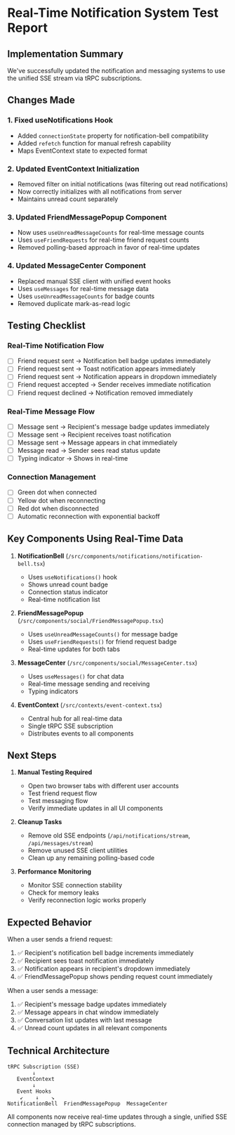 # Real-Time Notification System Test Report

## Implementation Summary
We've successfully updated the notification and messaging systems to use the unified SSE stream via tRPC subscriptions.

## Changes Made

### 1. Fixed useNotifications Hook
- Added `connectionState` property for notification-bell compatibility
- Added `refetch` function for manual refresh capability
- Maps EventContext state to expected format

### 2. Updated EventContext Initialization
- Removed filter on initial notifications (was filtering out read notifications)
- Now correctly initializes with all notifications from server
- Maintains unread count separately

### 3. Updated FriendMessagePopup Component
- Now uses `useUnreadMessageCounts` for real-time message counts
- Uses `useFriendRequests` for real-time friend request counts
- Removed polling-based approach in favor of real-time updates

### 4. Updated MessageCenter Component
- Replaced manual SSE client with unified event hooks
- Uses `useMessages` for real-time message data
- Uses `useUnreadMessageCounts` for badge counts
- Removed duplicate mark-as-read logic

## Testing Checklist

### Real-Time Notification Flow
- [ ] Friend request sent → Notification bell badge updates immediately
- [ ] Friend request sent → Toast notification appears immediately
- [ ] Friend request sent → Notification appears in dropdown immediately
- [ ] Friend request accepted → Sender receives immediate notification
- [ ] Friend request declined → Notification removed immediately

### Real-Time Message Flow
- [ ] Message sent → Recipient's message badge updates immediately
- [ ] Message sent → Recipient receives toast notification
- [ ] Message sent → Message appears in chat immediately
- [ ] Message read → Sender sees read status update
- [ ] Typing indicator → Shows in real-time

### Connection Management
- [ ] Green dot when connected
- [ ] Yellow dot when reconnecting
- [ ] Red dot when disconnected
- [ ] Automatic reconnection with exponential backoff

## Key Components Using Real-Time Data

1. **NotificationBell** (`/src/components/notifications/notification-bell.tsx`)
   - Uses `useNotifications()` hook
   - Shows unread count badge
   - Connection status indicator
   - Real-time notification list

2. **FriendMessagePopup** (`/src/components/social/FriendMessagePopup.tsx`)
   - Uses `useUnreadMessageCounts()` for message badge
   - Uses `useFriendRequests()` for friend request badge
   - Real-time updates for both tabs

3. **MessageCenter** (`/src/components/social/MessageCenter.tsx`)
   - Uses `useMessages()` for chat data
   - Real-time message sending and receiving
   - Typing indicators

4. **EventContext** (`/src/contexts/event-context.tsx`)
   - Central hub for all real-time data
   - Single tRPC SSE subscription
   - Distributes events to all components

## Next Steps

1. **Manual Testing Required**
   - Open two browser tabs with different user accounts
   - Test friend request flow
   - Test messaging flow
   - Verify immediate updates in all UI components

2. **Cleanup Tasks**
   - Remove old SSE endpoints (`/api/notifications/stream`, `/api/messages/stream`)
   - Remove unused SSE client utilities
   - Clean up any remaining polling-based code

3. **Performance Monitoring**
   - Monitor SSE connection stability
   - Check for memory leaks
   - Verify reconnection logic works properly

## Expected Behavior

When a user sends a friend request:
1. ✅ Recipient's notification bell badge increments immediately
2. ✅ Recipient sees toast notification immediately
3. ✅ Notification appears in recipient's dropdown immediately
4. ✅ FriendMessagePopup shows pending request count immediately

When a user sends a message:
1. ✅ Recipient's message badge updates immediately
2. ✅ Message appears in chat window immediately
3. ✅ Conversation list updates with last message
4. ✅ Unread count updates in all relevant components

## Technical Architecture

```text
tRPC Subscription (SSE)
        ↓
   EventContext
        ↓
   Event Hooks
    ↙    ↓    ↘
NotificationBell  FriendMessagePopup  MessageCenter
```

All components now receive real-time updates through a single, unified SSE connection managed by tRPC subscriptions.
